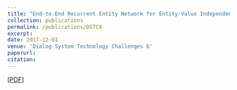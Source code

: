 ```yaml
---
title: "End-to-End Recurrent Entity Network for Entity-Value Independent Goal-Oriented Dialog Learning"
collection: publications
permalink: /publications/DSTC6
excerpt: 
date: 2017-12-01
venue: 'Dialog System Technology Challenges 6'
paperurl: 
citation: 
---
```

[[PDF]](http://workshop.colips.org/dstc6/papers/track1_paper02_wu.pdf)
